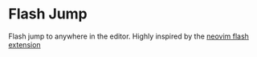 # Flash Jump

Flash jump to anywhere in the editor. Highly inspired by the [neovim flash extension](https://github.com/folke/flash.nvim)
